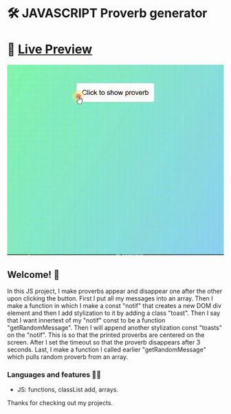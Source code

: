 # 🛠 JAVASCRIPT Proverb generator 

# 🔗 [Live Preview](https://63191199edf7db0379314d0c--tourmaline-starlight-963ff2.netlify.app/)
![Design preview](./preview.gif)

## Welcome! 👋

In this JS project, I make proverbs appear and disappear one after the other upon clicking the button. First I put all my messages into an array. Then I make a function in which I make a const "notif" that creates a new DOM div element and then I add stylization to it by adding a class "toast". Then I say that I want innertext of my "notif" const to be a function "getRandomMessage". Then I will append another stylization const "toasts" on the "notif". This is so that the printed proverbs are centered on the screen. After I set the timeout so that the proverb disappears after 3 seconds. Last, I make a function I called earlier "getRandomMessage" which pulls random proverb from an array.

### Languages and features 👨‍💻 

- JS: functions, classList add, arrays.

Thanks for checking out my projects.

